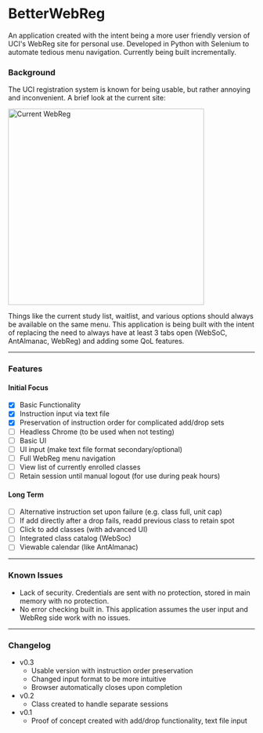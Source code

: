 # BetterWebReg
An application created with the intent being a more user friendly version of UCI's WebReg site for personal use. Developed in Python with Selenium to automate tedious menu navigation. Currently being built incrementally.
### Background
The UCI registration system is known for being usable, but rather annoying and inconvenient. A brief look at the current site:

<img src='https://i.gyazo.com/7e64c7eba5ceefedc7be9105c61e1a20.png' title='Current WebReg' width='400' />

Things like the current study list, waitlist, and various options should always be available on the same menu. This application is being built with the intent of replacing the need to always have at least 3 tabs open (WebSoC, AntAlmanac, WebReg) and adding some QoL features.

---
### Features
#### Initial Focus
- [x] Basic Functionality
- [x] Instruction input via text file
- [x] Preservation of instruction order for complicated add/drop sets
- [ ] Headless Chrome (to be used when not testing)
- [ ] Basic UI
- [ ] UI input (make text file format secondary/optional)
- [ ] Full WebReg menu navigation
- [ ] View list of currently enrolled classes
- [ ] Retain session until manual logout (for use during peak hours)
#### Long Term
- [ ] Alternative instruction set upon failure (e.g. class full, unit cap)
- [ ] If add directly after a drop fails, readd previous class to retain spot
- [ ] Click to add classes (with advanced UI)
- [ ] Integrated class catalog (WebSoc)
- [ ] Viewable calendar (like AntAlmanac)
---
### Known Issues
- Lack of security. Credentials are sent with no protection, stored in main memory with no protection.
- No error checking built in. This application assumes the user input and WebReg side work with no issues.
---
### Changelog
- v0.3
	- Usable version with instruction order preservation
	- Changed input format to be more intuitive
	- Browser automatically closes upon completion
- v0.2
	- Class created to handle separate sessions
- v0.1
	- Proof of concept created with add/drop functionality, text file input
